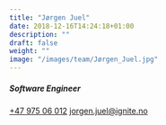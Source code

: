 ```yaml
---
title: "Jørgen Juel"
date: 2018-12-16T14:24:18+01:00
description: ""
draft: false
weight: ""
image: "/images/team/Jørgen_Juel.jpg"
---
```

##### Software Engineer
<a class="phoneto" href="tel:+47 975 06 012"><i class="fas fa-phone"></i>+47 975 06 012</a>
<a class="mailto" href="mailto:jorgen.juel@ignite.no "><i class="fas fa-envelope"></i></i>jorgen.juel@ignite.no </a>
